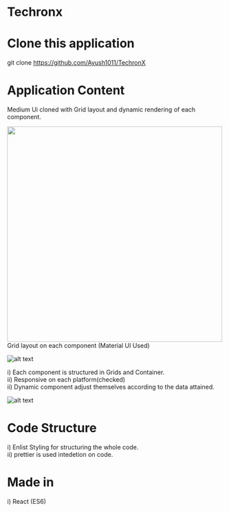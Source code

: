 # Techronx  

# Clone this application 
git clone https://github.com/Ayush1011/TechronX   

# Application Content

Medium Ui cloned with Grid layout and dynamic rendering of each component.  


<a href="url"><img src="https://firebasestorage.googleapis.com/v0/b/virtusa-58806.appspot.com/o/screenshot-localhost_3000-2020.12.12-18_19_12.png?alt=media&token=1d100c62-e854-4a4a-a534-ef225d39b675" align="left" height="500" width="500" ></a>   





 
Grid layout on each component (Material UI Used)  

![alt text](https://firebasestorage.googleapis.com/v0/b/virtusa-58806.appspot.com/o/screenshot-material-ui.com-2020.12.12-18_26_02.png?alt=media&token=5715643e-07bb-4ffe-ae16-8a2d40bd7ec2)

i) Each component is structured in Grids and Container.  
ii) Responsive on each platform(checked)  
ii) Dynamic component adjust themselves according to the data attained.  

![alt text](https://firebasestorage.googleapis.com/v0/b/virtusa-58806.appspot.com/o/screenshot-localhost_3000-2020.12.12-18_20_35.png?alt=media&token=88b890fe-57fb-4b11-954f-f6188935e03d)

# Code Structure

i) Enlist Styling for structuring the whole code.  
ii) prettier is used intedetion on code.  


# Made in 
i) React (ES6)  




